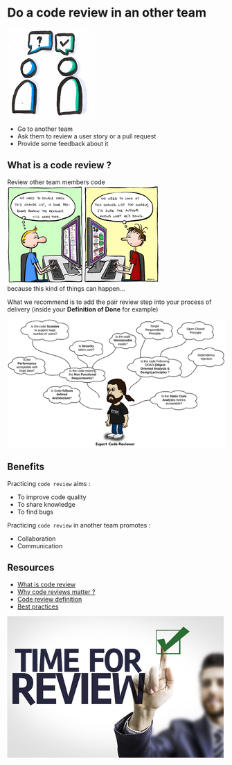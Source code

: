 # Do a code review in an other team
![Code review](images/pair-review.png)

* Go to another team
* Ask them to review a user story or a pull request
* Provide some feedback about it

## What is a code review ?
Review other team members code  
![Wrong way to think](images/pair-review1.png)  
because this kind of things can happen...

What we recommend is to add the pair review step into your process of delivery (inside your **Definition of Done** for example)

![Good way to do it](images/pair-review2.png)

## Benefits
Practicing `code review` aims :
* To improve code quality
* To share knowledge
* To find bugs

Practicing `code review` in another team promotes :
* Collaboration
* Communication

## Resources
* [What is code review](https://smartbear.com/learn/code-review/what-is-code-review/)
* [Why code reviews matter ?](https://www.atlassian.com/agile/code-reviews)
* [Code review definition](https://en.wikipedia.org/wiki/Code_review)
* [Best practices](https://smartbear.com/learn/code-review/best-practices-for-peer-code-review/)

![Time for review](images/pair-review3.jpg)